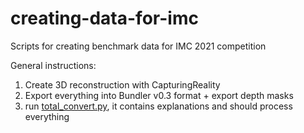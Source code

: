 # creating-data-for-imc
Scripts for creating benchmark data for IMC 2021 competition

General instructions:

1) Create 3D reconstruction with CapturingReality
2) Export everything into Bundler v0.3 format + export depth masks
3) run [total_convert.py](https://github.com/ducha-aiki/creating-data-for-imc/blob/main/total_convert.py), it contains explanations and should process everything
